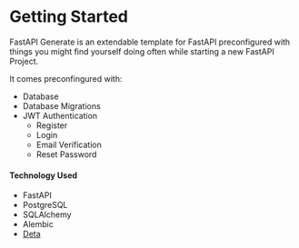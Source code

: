 # Getting Started

FastAPI Generate is an extendable template for FastAPI preconfigured with things you might find yourself doing often while starting a new FastAPI Project.

It comes preconfingured with:

* Database
* Database Migrations
* JWT Authentication
  * Register&#x20;
  * Login
  * Email Verification
  * Reset Password

#### Technology Used

* FastAPI
* PostgreSQL
* SQLAlchemy
* Alembic
* [Deta](https://www.deta.sh)

